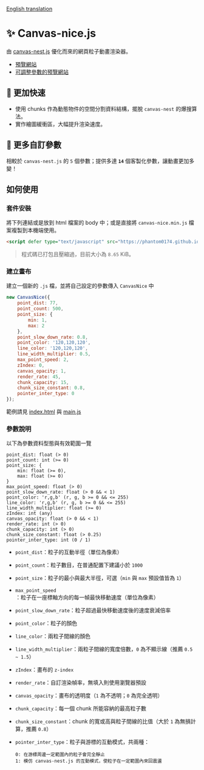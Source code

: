 [English translation](https://github.com/phantom0174/canvas-nice.js/blob/master/README-en.md)

# ✨ Canvas-nice.js

由 [canvas-nest.js](https://github.com/hustcc/canvas-nest.js/) 優化而來的網頁粒子動畫渲染器。

- [預覽網站](https://phantom0174.github.io/canvas-nice.js/)
- [可調整參數的預覽網站](https://codepen.io/phantom0174/pen/OJoXWmJ)

## 💨 **更加快速**

- 使用 chunks 作為動態物件的空間分割資料結構，擺脫 `canvas-nest` 的爆搜算法。
- 實作繪圖緩衝區，大幅提升渲染速度。

## 🎨 **更多自訂參數**

相較於 `canvas-nest.js` 的 `5` 個參數；提供多達 **`14`** 個客製化參數，讓動畫更加多變！

## 如何使用

### 套件安裝

將下列連結或是放到 html 檔案的 body 中；或是直接將 `canvas-nice.min.js` 檔案複製到本機端使用。

```html
<script defer type="text/javascript" src="https://phantom0174.github.io/canvas-nice.js/canvas-nice.min.js"></script>
```

> 程式碼已打包且壓縮過，目前大小為 `8.65` KiB。

### 建立畫布

建立一個新的 `.js` 檔，並將自己設定的參數傳入 `CanvasNice` 中

```js
new CanvasNice({
    point_dist: 77,
    point_count: 500,
    point_size: {
        min: 1,
        max: 2
    },
    point_slow_down_rate: 0.8,
    point_color: '120,120,120',
    line_color: '120,120,120',
    line_width_multiplier: 0.5,
    max_point_speed: 2,
    zIndex: 0,
    canvas_opacity: 1,
    render_rate: 45,
    chunk_capacity: 15,
    chunk_size_constant: 0.8,
    pointer_inter_type: 0
});
```

範例請見 [index.html](https://github.com/phantom0174/canvas-nice.js/blob/master/index.html) 與 [main.js](https://github.com/phantom0174/canvas-nice.js/blob/master/main.js)

### 參數說明

以下為參數資料型態與有效範圍一覽

```text
point_dist: float (> 0)
point_count: int (>= 0)
point_size: {
    min: float (>= 0),
    max: float (>= 0)
}
max_point_speed: float (> 0)
point_slow_down_rate: float (> 0 && < 1)
point_color: 'r,g,b' (r, g, b >= 0 && <= 255)
line_color: 'r,g,b' (r, g, b >= 0 && <= 255)
line_width_multiplier: float (>= 0)
zIndex: int (any)
canvas_opacity: float (> 0 && < 1)
render_rate: int (> 0)
chunk_capacity: int (> 0)
chunk_size_constant: float (> 0.25)
pointer_inter_type: int (0 / 1)
```

- `point_dist`：粒子的互動半徑（單位為像素）
- `point_count`：粒子數目，在普通配置下建議小於 `1000`
- `point_size`：粒子的最小與最大半徑，可選（`min` 與 `max` 預設值皆為 `1`）
- `max_point_speed`：粒子在一座標軸方向的每一幀最快移動速度（單位為像素）
- `point_slow_down_rate`：粒子超過最快移動速度後的速度衰減倍率
- `point_color`：粒子的顏色
- `line_color`：兩粒子間線的顏色
- `line_width_multiplier`：兩粒子間線的寬度倍數，`0` 為不顯示線（推薦 `0.5 ~ 1.5`）
- `zIndex`：畫布的 `z-index`
- `render_rate`：自訂渲染幀率，無填入則使用瀏覽器預設
- `canvas_opacity`：畫布的透明度（`1` 為不透明；`0` 為完全透明）
- `chunk_capacity`：每一個 chunk 所能容納的最高粒子數
- `chunk_size_constant`：chunk 的寬或高與粒子間線的比值（大於 `1` 為無損計算，推薦 `0.8`）
- `pointer_inter_type`：粒子與游標的互動模式，共兩種：

    ```text
    0: 在游標周邊一定範圍內的粒子會完全靜止
    1: 模仿 canvas-nest.js 的互動模式，使粒子在一定範圍內來回震盪
    ````
